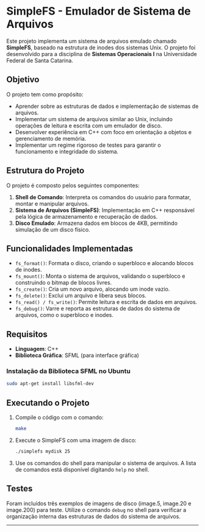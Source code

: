 # SimpleFS - Emulador de Sistema de Arquivos

Este projeto implementa um sistema de arquivos emulado chamado **SimpleFS**, baseado na estrutura de inodes dos sistemas Unix. O projeto foi desenvolvido para a disciplina de **Sistemas Operacionais I** na Universidade Federal de Santa Catarina.

## Objetivo

O projeto tem como propósito:

- Aprender sobre as estruturas de dados e implementação de sistemas de arquivos.
- Implementar um sistema de arquivos similar ao Unix, incluindo operações de leitura e escrita com um emulador de disco.
- Desenvolver experiência em C++ com foco em orientação a objetos e gerenciamento de memória.
- Implementar um regime rigoroso de testes para garantir o funcionamento e integridade do sistema.

## Estrutura do Projeto

O projeto é composto pelos seguintes componentes:

1. **Shell de Comando**: Interpreta os comandos do usuário para formatar, montar e manipular arquivos.
2. **Sistema de Arquivos (SimpleFS)**: Implementação em C++ responsável pela lógica de armazenamento e recuperação de dados.
3. **Disco Emulado**: Armazena dados em blocos de 4KB, permitindo simulação de um disco físico.

## Funcionalidades Implementadas

- `fs_format()`: Formata o disco, criando o superbloco e alocando blocos de inodes.
- `fs_mount()`: Monta o sistema de arquivos, validando o superbloco e construindo o bitmap de blocos livres.
- `fs_create()`: Cria um novo arquivo, alocando um inode vazio.
- `fs_delete()`: Exclui um arquivo e libera seus blocos.
- `fs_read() / fs_write()`: Permite leitura e escrita de dados em arquivos.
- `fs_debug()`: Varre e reporta as estruturas de dados do sistema de arquivos, como o superbloco e inodes.

## Requisitos

- **Linguagem**: C++
- **Biblioteca Gráfica**: SFML (para interface gráfica)

### Instalação da Biblioteca SFML no Ubuntu

```bash
sudo apt-get install libsfml-dev
```

## Executando o Projeto

1. Compile o código com o comando:

    ```bash
    make
    ```

2. Execute o SimpleFS com uma imagem de disco:

    ```bash
    ./simplefs mydisk 25
    ```

3. Use os comandos do shell para manipular o sistema de arquivos. A lista de comandos está disponível digitando `help` no shell.

## Testes

Foram incluídos três exemplos de imagens de disco (image.5, image.20 e image.200) para teste. Utilize o comando `debug` no shell para verificar a organização interna das estruturas de dados do sistema de arquivos.

---
